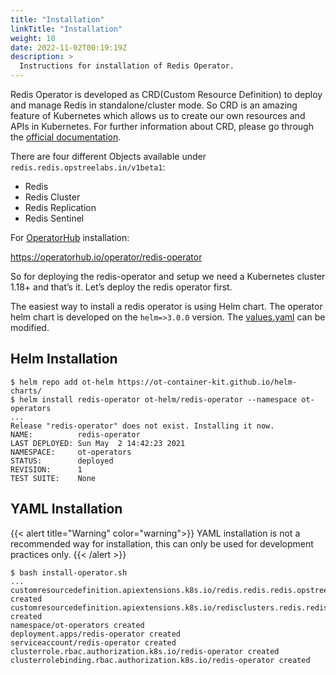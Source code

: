 ```yaml
---
title: "Installation"
linkTitle: "Installation"
weight: 10
date: 2022-11-02T00:19:19Z
description: >
  Instructions for installation of Redis Operator.
---
```


Redis Operator is developed as CRD(Custom Resource Definition) to deploy and manage Redis in standalone/cluster mode. So CRD is an amazing feature of Kubernetes which allows us to create our own resources and APIs in Kubernetes. For further information about CRD, please go through the [official documentation](https://kubernetes.io/docs/concepts/extend-kubernetes/api-extension/custom-resources/).

There are four different Objects available under `redis.redis.opstreelabs.in/v1beta1`:

- Redis
- Redis Cluster
- Redis Replication
- Redis Sentinel

For [OperatorHub](https://operatorhub.io) installation:

https://operatorhub.io/operator/redis-operator

So for deploying the redis-operator and setup we need a Kubernetes cluster 1.18+ and that’s it. Let’s deploy the redis operator first.

The easiest way to install a redis operator is using Helm chart. The operator helm chart is developed on the `helm=>3.0.0` version. The [values.yaml](https://github.com/elrondwong/helm-charts/blob/main/charts/redis-operator/values.yaml) can be modified.

## Helm Installation

```shell
$ helm repo add ot-helm https://ot-container-kit.github.io/helm-charts/
$ helm install redis-operator ot-helm/redis-operator --namespace ot-operators
...
Release "redis-operator" does not exist. Installing it now.
NAME:          redis-operator
LAST DEPLOYED: Sun May  2 14:42:23 2021
NAMESPACE:     ot-operators
STATUS:        deployed
REVISION:      1
TEST SUITE:    None
```

## YAML Installation

{{< alert title="Warning" color="warning">}}
YAML installation is not a recommended way for installation, this can only be used for development practices only.
{{< /alert >}}

```shell
$ bash install-operator.sh
...
customresourcedefinition.apiextensions.k8s.io/redis.redis.redis.opstreelabs.in created
customresourcedefinition.apiextensions.k8s.io/redisclusters.redis.redis.opstreelabs.in created
namespace/ot-operators created
deployment.apps/redis-operator created
serviceaccount/redis-operator created
clusterrole.rbac.authorization.k8s.io/redis-operator created
clusterrolebinding.rbac.authorization.k8s.io/redis-operator created
```

